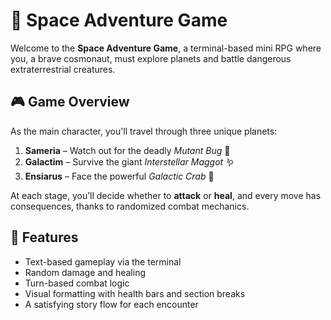 
# 🌌 Space Adventure Game

Welcome to the **Space Adventure Game**, a terminal-based mini RPG where you, a brave cosmonaut, must explore planets and battle dangerous extraterrestrial creatures.

## 🎮 Game Overview

As the main character, you'll travel through three unique planets:

1. **Sameria** – Watch out for the deadly *Mutant Bug* 🐛
2. **Galactim** – Survive the giant *Interstellar Maggot* 🪱
3. **Ensiarus** – Face the powerful *Galactic Crab* 🦀

At each stage, you’ll decide whether to **attack** or **heal**, and every move has consequences, thanks to randomized combat mechanics.

## 🧠 Features

- Text-based gameplay via the terminal
- Random damage and healing
- Turn-based combat logic
- Visual formatting with health bars and section breaks
- A satisfying story flow for each encounter